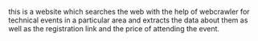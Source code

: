 this is a website which searches the web with the help of webcrawler for technical events in a particular area and extracts the data about them as well as the registration link and the price of attending the event.
